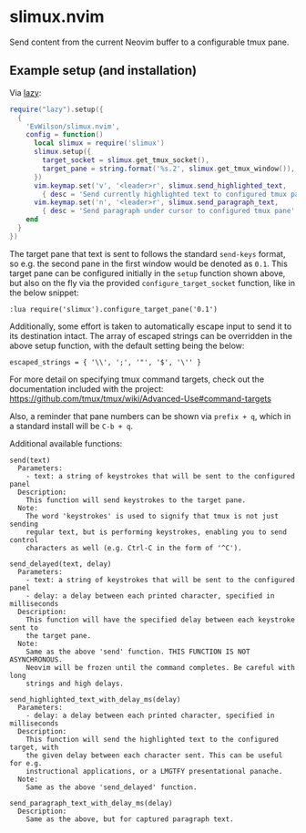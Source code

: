 # slimux.nvim

Send content from the current Neovim buffer to a configurable tmux pane.

## Example setup (and installation)
Via [lazy](https://github.com/folke/lazy.nvim):
```lua
require("lazy").setup({
  {
    'EvWilson/slimux.nvim',
    config = function()
      local slimux = require('slimux')
      slimux.setup({
        target_socket = slimux.get_tmux_socket(),
        target_pane = string.format('%s.2', slimux.get_tmux_window()),
      })
      vim.keymap.set('v', '<leader>r', slimux.send_highlighted_text,
        { desc = 'Send currently highlighted text to configured tmux pane' })
      vim.keymap.set('n', '<leader>r', slimux.send_paragraph_text,
        { desc = 'Send paragraph under cursor to configured tmux pane' })
    end
  }
})
```

The target pane that text is sent to follows the standard `send-keys` format, so e.g. the second pane in the first window would be denoted as `0.1`. This target pane can be configured initially in the `setup` function shown above, but also on the fly via the provided `configure_target_socket` function, like in the below snippet:
```
:lua require('slimux').configure_target_pane('0.1')
```

Additionally, some effort is taken to automatically escape input to send it to its destination intact. The array of escaped strings can be overridden in the above setup function, with the default setting being the below:
```
escaped_strings = { '\\', ';', '"', '$', '\'' }
```

For more detail on specifying tmux command targets, check out the documentation included with the project: https://github.com/tmux/tmux/wiki/Advanced-Use#command-targets

Also, a reminder that pane numbers can be shown via `prefix + q`, which in a standard install will be `C-b + q`.

Additional available functions:
```
send(text)
  Parameters:
    - text: a string of keystrokes that will be sent to the configured panel
  Description:
    This function will send keystrokes to the target pane.
  Note:
    The word 'keystrokes' is used to signify that tmux is not just sending
    regular text, but is performing keystrokes, enabling you to send control
    characters as well (e.g. Ctrl-C in the form of '^C').

send_delayed(text, delay)
  Parameters:
    - text: a string of keystrokes that will be sent to the configured panel
    - delay: a delay between each printed character, specified in milliseconds
  Description:
    This function will have the specified delay between each keystroke sent to
    the target pane.
  Note:
    Same as the above 'send' function. THIS FUNCTION IS NOT ASYNCHRONOUS.
    Neovim will be frozen until the command completes. Be careful with long
    strings and high delays.

send_highlighted_text_with_delay_ms(delay)
  Parameters:
    - delay: a delay between each printed character, specified in milliseconds
  Description:
    This function will send the highlighted text to the configured target, with
    the given delay between each character sent. This can be useful for e.g.
    instructional applications, or a LMGTFY presentational panache.
  Note:
    Same as the above 'send_delayed' function.

send_paragraph_text_with_delay_ms(delay)
  Description:
    Same as the above, but for captured paragraph text.
```
